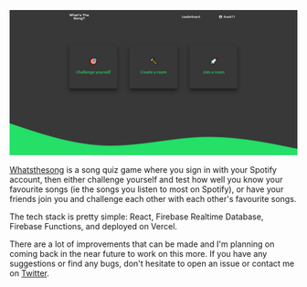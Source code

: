 ![screenshot of the site's homepage](/wts.jpg)

[Whatsthesong](https://whatsthesong.vercel.app/) is a song quiz game where you sign in with your Spotify account, then either challenge yourself and test how well you know your favourite songs (ie the songs you listen to most on Spotify), or have your friends join you and challenge each other with each other's favourite songs.

The tech stack is pretty simple: React, Firebase Realtime Database, Firebase Functions, and deployed on Vercel.

There are a lot of improvements that can be made and I'm planning on coming back in the near future to work on this more. If you have any suggestions or find any bugs, don't hesitate to open an issue or contact me on [Twitter](https://twitter.com/arash11gt).
